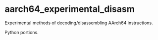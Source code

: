 # aarch64_experimental_disasm
Experimental methods of decoding/disassembling AArch64 instructions.

Python portions.

